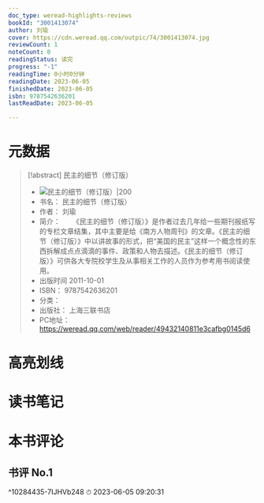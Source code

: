 ```yaml
---
doc_type: weread-highlights-reviews
bookId: "3001413074"
author: 刘瑜
cover: https://cdn.weread.qq.com/outpic/74/3001413074.jpg
reviewCount: 1
noteCount: 0
readingStatus: 读完
progress: "-1"
readingTime: 0小时0分钟
readingDate: 2023-06-05
finishedDate: 2023-06-05
isbn: 9787542636201
lastReadDate: 2023-06-05

---
```

# 元数据
> [!abstract] 民主的细节（修订版）
> - ![ 民主的细节（修订版）|200](https://cdn.weread.qq.com/outpic/74/3001413074.jpg)
> - 书名： 民主的细节（修订版）
> - 作者： 刘瑜
> - 简介： 　　《民主的细节（修订版）》是作者过去几年给一些期刊报纸写的专栏文章结集，其中主要是给《南方人物周刊》的文章。《民主的细节（修订版）》中以讲故事的形式，把“美国的民主”这样一个概念性的东西拆解成点点滴滴的事件、政策和人物去描述。《民主的细节（修订版）》可供各大专院校学生及从事相关工作的人员作为参考用书阅读使用。
> - 出版时间 2011-10-01
> - ISBN： 9787542636201
> - 分类： 
> - 出版社： 上海三联书店
> - PC地址：https://weread.qq.com/web/reader/49432140811e3cafbg0145d6

# 高亮划线

# 读书笔记

# 本书评论

## 书评 No.1 
 ^10284435-7IJHVb248
⏱ 2023-06-05 09:20:31
